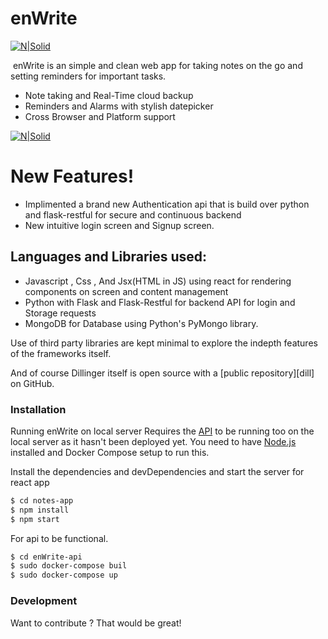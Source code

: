 # enWrite

[![N|Solid](https://res.cloudinary.com/dvmsk482x/image/upload/v1594390496/git_icon_1_lktwla.png)](https://srvraj311.github.io)

[![]()]()
enWrite is an simple and clean web app for taking notes on the go and setting reminders for important tasks.

- Note taking and Real-Time cloud backup
- Reminders and Alarms with stylish datepicker
- Cross Browser and Platform support

[![N|Solid](https://res.cloudinary.com/dvmsk482x/image/upload/v1597972380/Screenshot_from_2020-08-21_06-42-38_ucwtyx.png)]()

# New Features!

- Implimented a brand new Authentication api that is build over python and flask-restful for secure and continuous backend
- New intuitive login screen and Signup screen.

## Languages and Libraries used:

- Javascript , Css , And Jsx(HTML in JS) using react for rendering components on screen and content management
- Python with Flask and Flask-Restful for backend API for login and Storage requests
- MongoDB for Database using Python's PyMongo library.

Use of third party libraries are kept minimal to explore the indepth features of the frameworks itself.

And of course Dillinger itself is open source with a [public repository][dill]
on GitHub.

### Installation

Running enWrite on local server Requires the [API](https://github.com/srvraj311/enWrite-Authentication-api) to be running too on the local server as it hasn't been deployed yet.
You need to have [Node.js](https://nodejs.org/) installed and Docker Compose setup to run this.

Install the dependencies and devDependencies and start the server for react app

```sh
$ cd notes-app
$ npm install
$ npm start
```

For api to be functional.

```sh
$ cd enWrite-api
$ sudo docker-compose buil
$ sudo docker-compose up
```

### Development

Want to contribute ? That would be great!

